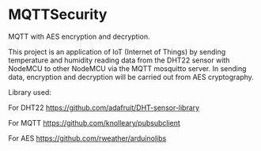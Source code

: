 # MQTTSecurity
MQTT with AES encryption and decryption.

This project is an application of IoT (Internet of Things) by sending temperature and humidity reading data from the DHT22 sensor with NodeMCU to other NodeMCU via the MQTT mosquitto server. In sending data, encryption and decryption will be carried out from AES cryptography.

Library used:

For DHT22 https://github.com/adafruit/DHT-sensor-library

For MQTT https://github.com/knolleary/pubsubclient

For AES https://github.com/rweather/arduinolibs
